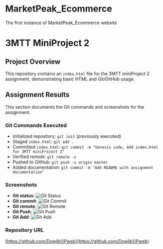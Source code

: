 # MarketPeak_Ecommerce
The first instance of MarketPeak_Ecommerce website
# 3MTT MiniProject 2

## Project Overview
This repository contains an `index.html` file for the 3MTT miniProject 2 assignment, demonstrating basic HTML and Git/GitHub usage.

## Assignment Results
This section documents the Git commands and screenshots for the assignment.

### Git Commands Executed
- Initialized repository: `git init` (previously executed)
- Staged `index.html`: `git add .`
- Committed `index.html`: `git commit -m "Genesis code, Add index.html for 3MTT miniProject 2"`
- Verified remote: `git remote -v`
- Pushed to GitHub: `git push -u origin master`
- Added documentation: `git commit -m "Add README with assignment documentation"`

### Screenshots
- **Git status**: ![Git Status](Git_Screenshots/GitStatus.png)
- **Git commit**: ![Git Commit](Git_Screenshots/GitCommit.png)
- **Git remote**: ![Git Remote](Git_Screenshots/GitRemote.png)
- **Git Push**: ![Git Push](Git_Screenshots/GitPush.png)
- **Git Add**: ![Git Add](Git_Screenshots/GitAdd.png)

### Repository URL
[https://github.com/Dowlib1/Pweb](https://github.com/Dowlib1/Pweb)
